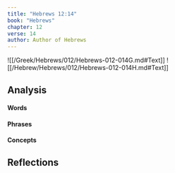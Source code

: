 ```yaml
---
title: "Hebrews 12:14"
book: "Hebrews"
chapter: 12
verse: 14
author: Author of Hebrews
---
```

![[/Greek/Hebrews/012/Hebrews-012-014G.md#Text]]
![[/Hebrew/Hebrews/012/Hebrews-012-014H.md#Text]]

## Analysis

#### Words

#### Phrases

#### Concepts

## Reflections
